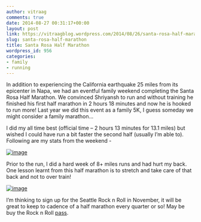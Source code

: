 ```yaml
---
author: vitraag
comments: true
date: 2014-08-27 00:31:17+00:00
layout: post
link: https://vitraagblog.wordpress.com/2014/08/26/santa-rosa-half-marathon/
slug: santa-rosa-half-marathon
title: Santa Rosa Half Marathon
wordpress_id: 956
categories:
- family
- running
---
```


In addition to experiencing the California earthquake 25 miles from its epicenter in Napa, we had an eventful family weekend completing the Santa Rosa Half Marathon. We convinced Shriyansh to run and without training he finished his first half marathon in 2 hours 18 minutes and now he is hooked to run more! Last year we did this event as a family 5K, I guess someday we might consider a family marathon…

 

I did my all time best (official time – 2 hours 13 minutes for 13.1 miles) but wished I could have run a bit faster the second half (usually I’m able to). Following are my stats from the weekend -

 

[![image]({{site.images}}/2014/08/image_thumb.png)]({{site.images}}/2014/08/image.png)

 

Prior to the run, I did a hard week of 8+ miles runs and had hurt my back. One lesson learnt from this half marathon is to stretch and take care of that back and not to over train!

 

[![image]({{site.images}}/2014/08/image_thumb1.png)]({{site.images}}/2014/08/image1.png)

 

I’m thinking to sign up for the Seattle Rock n Roll in November, it will be great to keep to cadence of a half marathon every quarter or so! May be buy the Rock n Roll [pass](http://runrocknroll.competitor.com/tourpass-2014).
